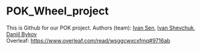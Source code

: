 # POK_Wheel_project

This is Github for our POK project.
Authors (team): [Ivan Sen](https://github.com/senivan), [Ivan Shevchuk](https://github.com/DoktorTomato), [Daniil Bykov](https://github.com/DanyaBykov)<br>
Overleaf: https://www.overleaf.com/read/wsggcwxcxfmq#9716ab
